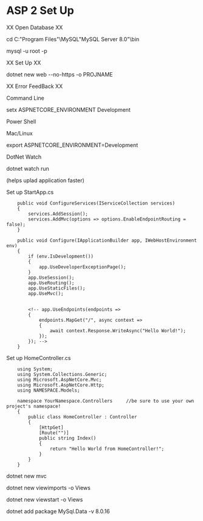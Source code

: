 # ASP 2 Set Up

XX Open Database XX

cd C:\"Program Files"\MySQL\"MySQL Server 8.0"\bin

mysql -u root -p

XX Set Up XX

dotnet new web --no-https -o PROJNAME

XX Error FeedBack XX

Command Line

setx ASPNETCORE_ENVIRONMENT Development

Power Shell

Mac/Linux

export ASPNETCORE_ENVIRONMENT=Development

DotNet Watch

dotnet watch run

(helps uplad application faster)

Set up StartApp.cs

        public void ConfigureServices(IServiceCollection services)
        {
            services.AddSession();
            services.AddMvc(options => options.EnableEndpointRouting = false);
        }

        public void Configure(IApplicationBuilder app, IWebHostEnvironment env)
        {
            if (env.IsDevelopment())
            {
                app.UseDeveloperExceptionPage();
            }
            app.UseSession(); 
            app.UseRouting();
            app.UseStaticFiles();
            app.UseMvc();
            

            <!-- app.UseEndpoints(endpoints =>
            {
                endpoints.MapGet("/", async context =>
                {
                    await context.Response.WriteAsync("Hello World!");
                });
            }); -->
        }
        
Set up HomeController.cs

        using System;
        using System.Collections.Generic;
        using Microsoft.AspNetCore.Mvc;
        using Microsoft.AspNetCore.Http;
        using NAMESPACE.Models;

        namespace YourNamespace.Controllers     //be sure to use your own project's namespace!
        {
            public class HomeController : Controller
            {
                [HttpGet]    
                [Route("")] 
                public string Index()
                {
                    return "Hello World from HomeController!";
                }
            }
        }


dotnet new mvc

dotnet new viewimports -o Views

dotnet new viewstart -o Views

dotnet add package MySql.Data -v 8.0.16
